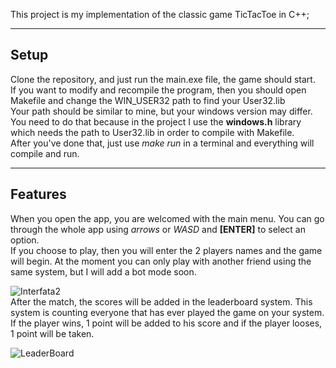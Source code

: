 This project is my implementation of the classic game TicTacToe in C++;

---
## Setup
Clone the repository, and just run the main.exe file, the game should start.<br>
If you want to modify and recompile the program, then you should open Makefile and change the WIN_USER32 path to find your User32.lib<br>
Your path should be similar to mine, but your windows version may differ.<br>
You need to do that because in the project I use the **windows.h** library which needs the path to User32.lib in order to compile with Makefile.<br>
After you've done that, just use *make run* in a terminal and everything will compile and run.

---
##  Features
When you open the app, you are welcomed with the main menu. You can go through the whole app using *arrows* or *WASD* and **[ENTER]** to select an option.<br>
If you choose to play, then you will enter the 2 players names and the game will begin. At the moment you can only play with another friend using the same system, but I will add a bot mode soon.<br>

![Interfata2](https://user-images.githubusercontent.com/118727728/228666711-74182079-16a7-4768-8c32-7eeaf41718cd.png)
<br>
After the match, the scores will be added in the leaderboard system. This system is counting everyone that has ever played the game on your system. If the player wins, 1 point will be added to his score and if the player looses, 1 point will be taken.<br>

![LeaderBoard](https://user-images.githubusercontent.com/118727728/228670028-60d72c5b-61e9-403b-8c92-fe475e56f931.png)

